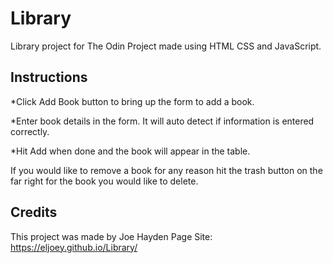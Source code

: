 # Library

Library project for The Odin Project made using HTML CSS and JavaScript.

## Instructions

*Click Add Book button to bring up the form to add a book.

*Enter book details in the form.  It will auto detect if information is entered correctly.

*Hit Add when done and the book will appear in the table.

If you would like to remove a book for any reason hit the trash button on the far right for the book you would like to delete.

## Credits

This project was made by Joe Hayden
Page Site: <https://eljoey.github.io/Library/>
